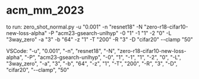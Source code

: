 # acm_mm_2023

to run: zero_shot_normal.py -u "0.001" -n "resnet18" -N "zero-r18-cifar10-new-loss-alpha" -P "acm23-gsearch-unlhyp" -0 "1" -1 "1" -2 "0" -L "3way_zero" -a "3" -b "64" -z "1" -T "200" -R "3" -D "cifar20" --clamp "50"

VSCode: 
"-u", "0.001",
"-n", "resnet18", 
"-N", "zero-r18-cifar10-new-loss-alpha", 
"-P", "acm23-gsearch-unlhyp", 
"-0", "1", "-1", "1", "-2", "0",
"-L", "3way_zero", 
"-a", "3", "-b", "64", "-z", "1",
"-T", "200", "-R", "3", 
"-D", "cifar20", "--clamp", "50"
